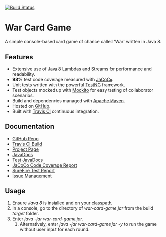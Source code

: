 [![Build Status](https://travis-ci.org/rpaulkennedy/war-card-game.svg?branch=master)](https://travis-ci.org/rpaulkennedy/war-card-game)

# War Card Game
A simple console-based card game of chance called 'War' written in Java 8.  

## Features
* Extensive use of [Java 8](http://www.oracle.com/technetwork/java/javase/overview/java8-2100321.html) Lambdas and Streams for performance and readability.
* **98%** test code coverage measured with [JaCoCo](http://www.jacoco.org/).
* Unit tests written with the powerful [TestNG](http://testng.org/doc/) framework.
* Test objects mocked up with [Mockito](http://site.mockito.org/) for easy testing of collaborator scenarios.
* Build and dependencies managed with [Apache Maven](https://maven.apache.org/).
* Hosted on [GitHub](https://github.com/rpaulkennedy).
* Built with [Travis CI](https://travis-ci.org) continuous integration.

## Documentation
* [GitHub Repo](https://github.com/rpaulkennedy/war-card-game)
* [Travis CI Build](https://travis-ci.org/rpaulkennedy/war-card-game)
* [Project Page](https://rpaulkennedy.github.io/war-card-game)
* [JavaDocs](https://rpaulkennedy.github.io/war-card-game/apidocs/index.html)
* [Test JavaDocs](https://rpaulkennedy.github.io/war-card-game/testapidocs/index.html)
* [JaCoCo Code Coverage Report](https://rpaulkennedy.github.io/war-card-game/jacoco/index.html)
* [SureFire Test Report](https://rpaulkennedy.github.io/war-card-game/surefire-report.html)
* [Issue Management](https://github.com/rpaulkennedy/war-card-game/issues)

## Usage
 1. Ensure *Java 8* is installed and on your classpath.
 2. In a console, go to the directory of *war-card-game.jar* from the build *target* folder.
 3. Enter *java -jar war-card-game.jar*.
     1. Alternatively, enter *java -jar war-card-game.jar -y* to run the game without user input for each round.



